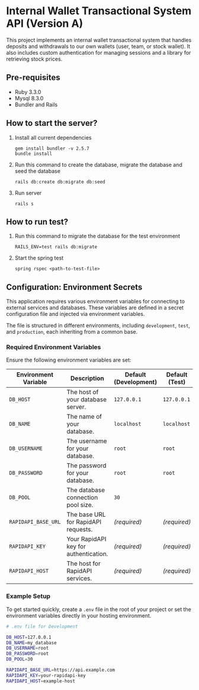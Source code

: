 # Internal Wallet Transactional System API (Version A)

This project implements an internal wallet transactional system that handles deposits and withdrawals to our own wallets (user, team, or stock wallet). It also includes custom authentication for managing sessions and a library for retrieving stock prices.

## Pre-requisites
- Ruby 3.3.0
- Mysql 8.3.0
- Bundler and Rails

## How to start the server?
1. Install all current dependencies
    ```
    gem install bundler -v 2.5.7
    bundle install
    ```

2. Run this command to create the database, migrate the database and seed the database
    ```
    rails db:create db:migrate db:seed
    ```

3. Run server
    ```
    rails s
    ```

## How to run test?

1. Run this command to migrate the database for the test environment
    ```
    RAILS_ENV=test rails db:migrate
    ```

2. Start the spring test
    ```
    spring rspec <path-to-test-file>
    ```

## Configuration: Environment Secrets

This application requires various environment variables for connecting to external services and databases. These variables are defined in a secret configuration file and injected via environment variables.

The file is structured in different environments, including `development`, `test`, and `production`, each inheriting from a common base.

### Required Environment Variables

Ensure the following environment variables are set:

| Environment Variable   | Description                                        | Default (Development) | Default (Test) |
|------------------------|----------------------------------------------------|-----------------------|----------------|
| `DB_HOST`              | The host of your database server.                  | `127.0.0.1`           | `127.0.0.1`    |
| `DB_NAME`              | The name of your database.                         | `localhost`             | `localhost`      |
| `DB_USERNAME`          | The username for your database.                    | `root`                | `root`         |
| `DB_PASSWORD`          | The password for your database.                    | `root`                | `root`         |
| `DB_POOL`              | The database connection pool size.                 | `30`                  |                |
| `RAPIDAPI_BASE_URL`     | The base URL for RapidAPI requests.                | *(required)*          | *(required)*   |
| `RAPIDAPI_KEY`          | Your RapidAPI key for authentication.              | *(required)*          | *(required)*   |
| `RAPIDAPI_HOST`         | The host for RapidAPI services.                    | *(required)*          | *(required)*   |

### Example Setup

To get started quickly, create a `.env` file in the root of your project or set the environment variables directly in your hosting environment.

```bash
# .env file for Development

DB_HOST=127.0.0.1
DB_NAME=my_database
DB_USERNAME=root
DB_PASSWORD=root
DB_POOL=30

RAPIDAPI_BASE_URL=https://api.example.com
RAPIDAPI_KEY=your-rapidapi-key
RAPIDAPI_HOST=example-host
```